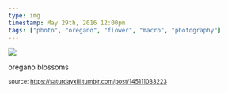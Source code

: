 ```yaml
---
type: img
timestamp: May 29th, 2016 12:00pm
tags: ["photo", "oregano", "flower", "macro", "photography"]
---
```

<img src="https://saturdayxiii.github.io/media/145111033223.jpg"/>

oregano blossoms
 
      
      
  
<small>source: https://saturdayxiii.tumblr.com/post/145111033223</small>